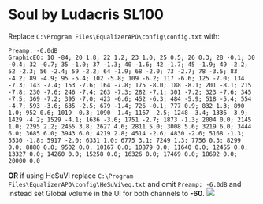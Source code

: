 # Soul by Ludacris SL100
Replace `C:\Program Files\EqualizerAPO\config\config.txt` with:
```
Preamp: -6.0dB
GraphicEQ: 10 -84; 20 1.8; 22 1.2; 23 1.0; 25 0.5; 26 0.3; 28 -0.1; 30 -0.4; 32 -0.7; 35 -1.0; 37 -1.3; 40 -1.6; 42 -1.7; 45 -1.9; 49 -2.2; 52 -2.3; 56 -2.4; 59 -2.2; 64 -1.9; 68 -2.0; 73 -2.7; 78 -3.5; 83 -4.2; 89 -4.9; 95 -5.4; 102 -5.8; 109 -6.2; 117 -6.6; 125 -7.0; 134 -7.3; 143 -7.4; 153 -7.6; 164 -7.8; 175 -8.0; 188 -8.1; 201 -8.1; 215 -7.8; 230 -7.6; 246 -7.4; 263 -7.3; 282 -7.1; 301 -7.2; 323 -7.6; 345 -7.5; 369 -7.2; 395 -7.0; 423 -6.6; 452 -6.3; 484 -5.9; 518 -5.4; 554 -4.7; 593 -3.6; 635 -2.5; 679 -1.4; 726 -0.1; 777 0.9; 832 1.3; 890 1.0; 952 0.6; 1019 -0.3; 1090 -1.4; 1167 -2.5; 1248 -3.4; 1336 -3.9; 1429 -4.2; 1529 -4.1; 1636 -3.6; 1751 -2.7; 1873 -1.3; 2004 0.0; 2145 1.0; 2295 2.2; 2455 3.8; 2627 4.6; 2811 5.0; 3008 5.6; 3219 6.0; 3444 6.0; 3685 6.0; 3943 6.0; 4219 2.8; 4514 -2.6; 4830 -2.6; 5168 -1.3; 5530 -1.8; 5917 -2.0; 6331 1.0; 6775 3.1; 7249 1.3; 7756 0.3; 8299 0.0; 8880 0.0; 9502 0.0; 10167 0.0; 10879 0.0; 11640 0.0; 12455 0.0; 13327 0.0; 14260 0.0; 15258 0.0; 16326 0.0; 17469 0.0; 18692 0.0; 20000 0.0
```
**OR** if using HeSuVi replace `C:\Program Files\EqualizerAPO\config\HeSuVi\eq.txt` and omit `Preamp: -6.0dB` and instead set Global volume in the UI for both channels to **-60**.
![](https://raw.githubusercontent.com/jaakkopasanen/AutoEq/master/results/SBAF-Serious/innerfidelity/onear/Soul%20by%20Ludacris%20SL100/Soul%20by%20Ludacris%20SL100.png)